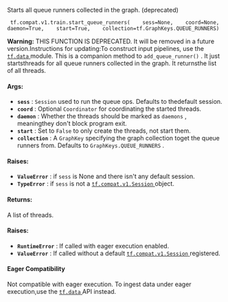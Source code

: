 Starts all queue runners collected in the graph. (deprecated)

```
 tf.compat.v1.train.start_queue_runners(    sess=None,    coord=None,    daemon=True,    start=True,    collection=tf.GraphKeys.QUEUE_RUNNERS) 
```


**Warning:**  THIS FUNCTION IS DEPRECATED. It will be removed in a future version.Instructions for updating:To construct input pipelines, use the [ `tf.data` ](https://tensorflow.google.cn/api_docs/python/tf/data) module.
This is a companion method to  `add_queue_runner()` .  It just startsthreads for all queue runners collected in the graph.  It returnsthe list of all threads.

#### Args:
- **`sess`** :  `Session`  used to run the queue ops.  Defaults to thedefault session.
- **`coord`** : Optional  `Coordinator`  for coordinating the started threads.
- **`daemon`** : Whether the threads should be marked as  `daemons` , meaningthey don't block program exit.
- **`start`** : Set to  `False`  to only create the threads, not start them.
- **`collection`** : A  `GraphKey`  specifying the graph collection toget the queue runners from.  Defaults to  `GraphKeys.QUEUE_RUNNERS` .


#### Raises:
- **`ValueError`** : if  `sess`  is None and there isn't any default session.
- **`TypeError`** : if  `sess`  is not a [ `tf.compat.v1.Session` ](https://tensorflow.google.cn/api_docs/python/tf/compat/v1/Session) object.


#### Returns:
A list of threads.

#### Raises:
- **`RuntimeError`** : If called with eager execution enabled.
- **`ValueError`** : If called without a default [ `tf.compat.v1.Session` ](https://tensorflow.google.cn/api_docs/python/tf/compat/v1/Session) registered.


#### Eager Compatibility
Not compatible with eager execution. To ingest data under eager execution,use the [ `tf.data` ](https://tensorflow.google.cn/api_docs/python/tf/data) API instead.

